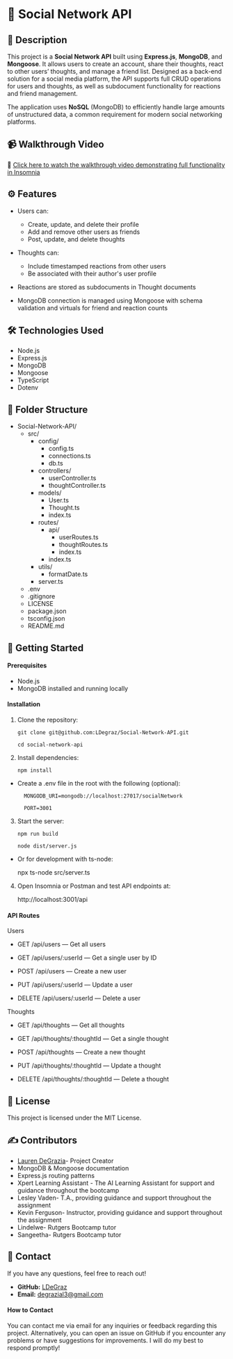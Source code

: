 # 📱 Social Network API

## 🧾 Description

This project is a **Social Network API** built using **Express.js**, **MongoDB**, and **Mongoose**. It allows users to create an account, share their thoughts, react to other users’ thoughts, and manage a friend list. Designed as a back-end solution for a social media platform, the API supports full CRUD operations for users and thoughts, as well as subdocument functionality for reactions and friend management.

The application uses **NoSQL** (MongoDB) to efficiently handle large amounts of unstructured data, a common requirement for modern social networking platforms.

## 📹 Walkthrough Video

🔗 [Click here to watch the walkthrough video demonstrating full functionality in Insomnia](https://drive.google.com/file/d/1rDYXr1v5BjgGf9wEzGyc2gIoXziYAtqD/view?usp=sharing)  

## ⚙️ Features

- Users can:
  - Create, update, and delete their profile
  - Add and remove other users as friends
  - Post, update, and delete thoughts

- Thoughts can:
  - Include timestamped reactions from other users
  - Be associated with their author's user profile
- Reactions are stored as subdocuments in Thought documents
- MongoDB connection is managed using Mongoose with schema validation and virtuals for friend and reaction counts

## 🛠️ Technologies Used

- Node.js
- Express.js
- MongoDB
- Mongoose
- TypeScript
- Dotenv

## 📁 Folder Structure

- Social-Network-API/
    - src/
        - config/
            - config.ts
            - connections.ts
            - db.ts
        - controllers/
            - userController.ts
            - thoughtController.ts
        - models/
            - User.ts
            - Thought.ts
            - index.ts
        - routes/
            - api/
                - userRoutes.ts
                - thoughtRoutes.ts
                - index.ts
            - index.ts
        - utils/
            - formatDate.ts
        - server.ts
    - .env
    - .gitignore
    - LICENSE
    - package.json
    - tsconfig.json
    - README.md

## 🚀 Getting Started

#### Prerequisites

- Node.js
- MongoDB installed and running locally

#### Installation

1. Clone the repository:

   `git clone git@github.com:LDegraz/Social-Network-API.git`

   `cd social-network-api`

2. Install dependencies:

	`npm install`

- Create a .env file in the root with the following (optional):

	    MONGODB_URI=mongodb://localhost:27017/socialNetwork

        PORT=3001

3. Start the server:

    `npm run build`

    `node dist/server.js`

- Or for development with ts-node:

     npx ts-node src/server.ts

4. Open Insomnia or Postman and test API endpoints at:

    http://localhost:3001/api

#### API Routes

Users

- GET /api/users — Get all users

- GET /api/users/:userId — Get a single user by ID


- POST /api/users — Create a new user


- PUT /api/users/:userId — Update a user


- DELETE /api/users/:userId — Delete a user

Thoughts

- GET /api/thoughts — Get all thoughts


- GET /api/thoughts/:thoughtId — Get a single thought


- POST /api/thoughts — Create a new thought


- PUT /api/thoughts/:thoughtId — Update a thought


- DELETE /api/thoughts/:thoughtId — Delete a thought

## 📖 License

This project is licensed under the MIT License.

## ✍️ Contributors

- [Lauren DeGrazia](https://github.com/LDegraz/Social-Network-API.git)- Project Creator
- MongoDB & Mongoose documentation
- Express.js routing patterns
- Xpert Learning Assistant - The AI Learning Assistant for support and guidance throughout the bootcamp
- Lesley Vaden- T.A., providing guidance and support throughout the assignment
- Kevin Ferguson- Instructor, providing guidance and support throughout the assignment
- Lindelwe- Rutgers Bootcamp tutor 
- Sangeetha- Rutgers Bootcamp tutor 

## 📨 Contact

If you have any questions, feel free to reach out!
- **GitHub:** [LDeGraz](https://github.com/LDegraz)
- **Email:** [degrazial3@gmail.com](mailto:degrazial3@gmail.com)

#### How to Contact

You can contact me via email for any inquiries or feedback regarding this project. Alternatively, you can open an issue on GitHub if you encounter any problems or have suggestions for improvements. I will do my best to respond promptly!
